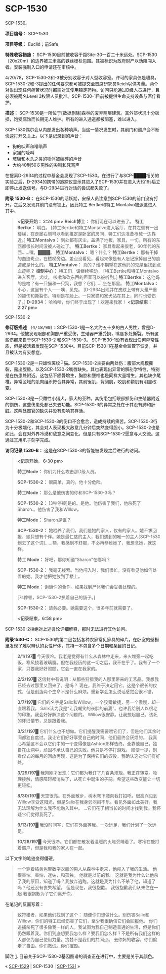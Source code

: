 # SCP-1530
                        




SCP-1530。



**项目编号：** SCP-1530

**项目等级：**  Euclid；前Safe

**特殊收容措施：** SCP-1530目前被收容于距Site-30一百二十米远处。SCP-1530（20x20m）的边界被三米高的铁丝栅栏包围。其被标识为政府财产以劝阻闯入者。安装强制入口的申请还在审核中。

4/20/78，SCP-1530-2和-3被分别收容于对人型收容室。许可的家具仅是寝具，SCP-1530-2和-3提出的任何要求都可被提交至首席研究员Reich以供考量。两个对象出现任何痛苦状况时都需对其使用镇定药物。访问只能通过D级人员进行，且必须被两名Level 3权限人员批准。SCP-1530-1目前被提供生命支持设备与医疗看护。

**描述：** SCP-1530是一所位于[数据删除]森林的废弃两层建筑。其外部状况十分破损，饱受腐蚀而长期无人维护。所有的进入通道都被阻塞，难以进入。

SCP-1530偶尔会从内部发出各种响声。当这一情况发生时，其前门和窗户会不断快速打开又关上。以下是记录到的声音：

- 狗的吠声和嗡嗡声
- 家猫的嚎叫
- 玻璃和木头之类的物体被砸碎的声音
- 大约40到50岁男性的尖叫和咒骂声

在搜索D-2934的过程中基金会发现了SCP-1530。在进行了与SCP-████相关的实验之后，D-2934的携带的追踪仪显示其进入了SCP-1530并在进入大约16s后立即停止发送信号。与D-2934进行对话的尝试都失败了。

**附录 1530-B：** 在SCP-1530的活跃期，安保人员注意到SCP-1530的前门没有打开。之后又发现其前门没有锁上。因此特工 Bertke和特工 Montalvo被派遣进入其中。


> **<记录开始： 2:24 pm>** 
**Reich博士：** 你们现在可以进去了。
**特工 Bertke：** 明白。
[特工Bertke和特工Montalvo进入客厅，在其左侧有一出楼梯，在走廊右侧可以看到推定是卧室的房间，特工们边准备枪械一边靠近。]
**特工Montalvo：** 到处都有灰尘，盖满了地板，家具，一切。所有的东西都很长时间没被人碰过了。
**特工Bertke：** 家具看起来很老，60年代的东西……嘿，████。
**特工Montalvo：** 嗯？什么？
**特工Bertke：** 那有干掉的血迹斑点，在楼梯旁边。差点没看见，看起来像是有人忘记擦掉自己的痕迹或是什么的。
**特工Montalvo：** 真的？谁不期望在这他妈的鬼屋里找到点血迹呢？
**控制中心：** 特工们，请继续移动。
[特工Bertke和特工Montalvo进入客厅，犬吠， 咳嗽和砍东西的声音可以被听到。]
**特工Bertke：** 这他妈的是啥？有一只猫和一只狗，我想？它们……坐在那里。
**特工Montalvo：** 小心，这里有个人——噢，见鬼。
[D-2934出现并在皮肤上带有大量严重的抓伤和撕裂伤，特别是在脸上。一只家猫和家犬站在其上，同时也受伤了。]
**D-2934：** 哈哈哈，你们终于出现了！欢迎来我家！
**<记录结束：2:27 pm>** 
> 



SCP-1530-2



**修订版描述** <tt>&#65288;4/18/90&#65289;</tt>：SCP-1530-1是一名大约五十岁的白人男性，曾是D-2934。他被发现眼部和胸部严重受伤，生殖器严重受损，嘴唇多处撕裂。所有这些伤都来自于SCP-1530-2 和SCP-1530-3。 SCP-1530-1没有表现出任何异常性质，但是被活着发现在SCP-1530中。目前SCP-1530-1在基金会监管下恢复，并且被认为有妄想症。

SCP-1530-2是一只雄性斑纹<sup class='footnoteref'>
 <a shape='rect' class='footnoteref' id='footnoteref-1' href='javascript:;' onclick='WIKIDOT.page.utils.scrollToReference(&apos;footnote-1&apos;)'>1</a>
</sup>猫。SCP-1530-2主要由两处伤：腹部大规模撕裂，露出腹腔。以及SCP-1530-2嘴唇缺失。其也表现出异常的解剖学特性，特别是在伤患处附近。这包括下颌骨增生，胸腔和腰椎也是同样大量增生。其也缺少尾椎。异常区域的肌肉组织符合其异常，其前锯肌，背阔肌，咬肌和颧肌有明显改变。

SCP-1530-3是一只雌性小猎犬，家犬的亚种。其伤患包括眼部抓伤和生殖器附近的割伤，这些伤患处都已失去功能。SCP-1530-3的异常之处在于其没有肺和肝脏。这两处器官的缺失并没有影响其存活。

SCP-1530-2和SCP-1530-3的伤口不会愈合，造成持续的痛苦。SCP-1530-3行为十分极端化，其会对人表现极大敌意几分钟后突然变得胆小。SCP-1530-2也是如此，会在对外界冷漠和敌意之间变化，但是只有SCP-1530-2愿意与人交流。这通过其用爪子刻字完成。

**访问记录 1530-B：** 这是在SCP-1530-3的智能被发现之后进行的访问。


> **<记录开始， 6:30 pm>** 
> 
> **特工Mode：** 你们为什么攻击那D级人员。
> 
> **SCP-1530-2：** 很简单，真的。他十分危险。
> 
> **特工Mode：** 那么是他伤害的你和SCP-1530-3吗？
> 
> **SCP-1530-2：** [3秒停顿]是的。是他。他伤害了我们，他杀死了Sharon.。他伤害了我和Willow。
> 
> **特工Mode：** Sharon是谁？
> 
> **SCP-1530-2：** 她喂养了我们，我们是她的家人，仅有的家人。她不求回报，她只想有个伴。她是最仁慈的主人，我们遇到的唯一的主人[SCP-1530划去了这个词]……额，我感到不舒服，不必再恭维她了，我想念她，就这样。
> 
> **特工 Mode：** 好吧，那你知道“Sharon”在哪吗？
> 
> **SCP-1530-2：** 我毫无线索。当他闯入时，我们很忙，没有看见他如何处置的她。我才他把她放到了楼上。
> 
> **特工 Mode：** 谢谢你的合作。如果找到尸体我们会妥善处理的。
> 
> [7s停顿，SCP-1530-2扒着自己的肠子。]
> 
> **SCP-1530-2：** 请务必要。她需要这个，很多年前就需要了。
> 
> **<记录结束，6:58 pm>** 
> 

SCP-1530-2拒绝对上述言论详细解释，那时无法进行其他访问。

**附录1530-C：** SCP-1530的第二层包括各种农家常见家具的碎片。在卧室的壁橱里发现了难以辨认的女性尸体，其持一本包含多个日期和条目的日记。


> **2/1/197█** 
今天很冷。我老是觉得有什么从森林中走来，来火堆旁一起吃饭。寒风挠着玻璃窗。但在我经历的这一切之后，我不在乎了。我有了一个家，只要我好好照顾，它会一直在我家的。
> 
> **2/2/197█** 
这信封中有说明：从那些狩猎我的人那里带来的工艺品。我想我已经去过那里又回来了，是吗？
现在，我终于决定用它。这是个很长的仪式，但是创造两个生命不是什么麻烦。重新学会怎么说话感觉会很不错。
> 
> **3/7/197█** 
它们的名字是Salix和Willow。一个狡猾敏捷，另一个傲慢，却一直跟着我。
Salix认为我是“让我嘲笑的长胖的前妻”。也许我给别人以很老的印象。我会好好解决这个问题的。
Willow很安静。让我想起自己。该死的怀旧情节，总是跟着我。
> 
> **3/21/197█** 
它们什么也不想做。它们提醒我需要喂它们了，但是他们其余时间都独自度过。我让它们好好享受自己的时间，他们最终会厌烦的。
我真心希望这不会以它们中的一个变得像是Ashton那样告终。全靠他自己，独自在山洞中，顽固不承认自己的失败。他只是不停打游戏。
顺便一提，别看仪式的每月的回放再现，这是为了保持它们的奴役，我确认这对它们有好处。
> 
> **3/29/197█** 
我刚刚才发现：它们都为我订了几百条规矩。我正在转变。物理接触，情感障碍都消失了，从死亡中诞生的子嗣。希望这些改变能让一切更轻松。
> 
> **8/30/197█** 
天空很亮。在外面散步，树木弯下腰向我打招呼。很高兴见到Willow享受这阳光，但是Salix在我身旁闷闷不乐。看见外面如此美好，我无法理解为什么我不能融入其中。
…它们花了相当长的时间才找到我。我怀疑它们觉得我死了。
> 
> **9/13/197█** 
我没时间写，它们在外面等我。一次远足，我们计划了一次远足。
> 
> **10/28/197█** 
今天很冷。它们都在散发着温暖的火堆旁睡着了。寒冷在敲打着窗户，但是我和我的家人在一起。
> 

以下文字的笔迹变得僵硬。


> 一个穿着橘黄色带数字衣服的男人从森林中走来，他闯入了我的生活。
他很害怕。害怕，迷失，和孤独。
他就是以前的我。
这就是我为什么让他杀了我的原因，知道了吗？我放弃逃跑。这就是我为什么不杀了他，知道了吗？他还没有丧失希望。
但是现在，我很抱歉。
我很抱歉我们从未住在一起
我很抱歉为了它们离开你。
> 

在笔记的反面写着：


> 致狩猎者，如果他们找到了这个：
随便你们想做什么。别伤害Salix和Willow，你们的特工已经伤害了它们，至少我很确信它们会回报他。
你们追捕杀死了很多像我一样的人。我试图为我自己制造普通的生活，但是你们仍然跟着我。你们到底想要我怎么样？要我们怎么样？不是所有我们这样的人都仅为自己使用力量。贪婪不是我们的共同点。
去你妈的收容，你们偷走了自由。你们撒谎。你们摧毁。
> 


脚注
<a shape='rect' href='javascript:;' onclick='WIKIDOT.page.utils.scrollToReference(&apos;footnoteref-1&apos;)'>1</a>. 目前关于SCP-1530-2基因图谱的调查正在进行中，主要是关于其颜色。



« [SCP-1529](/scp-1529) | SCP-1530 | [SCP-1531](/scp-1531) »





                    